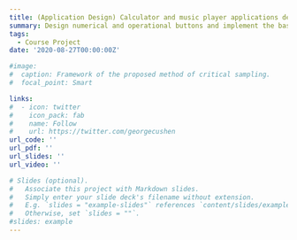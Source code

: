 ```yaml
---
title: (Application Design) Calculator and music player applications design and implementation with Google Android Studio.
summary: Design numerical and operational buttons and implement the basic mathematical operations (addition, subtraction, multiplication and division) for the calculator application. Support advanced mathematical operations like square root, reciprocal and factorial. Design seek bar, song list and functional buttons, implement start, pause, continue and exit functions and support page jumping for the music player application.
tags:
  - Course Project
date: '2020-08-27T00:00:00Z'

#image:
#  caption: Framework of the proposed method of critical sampling.
#  focal_point: Smart

links:
#  - icon: twitter
#    icon_pack: fab
#    name: Follow
#    url: https://twitter.com/georgecushen
url_code: ''
url_pdf: ''
url_slides: ''
url_video: ''

# Slides (optional).
#   Associate this project with Markdown slides.
#   Simply enter your slide deck's filename without extension.
#   E.g. `slides = "example-slides"` references `content/slides/example-slides.md`.
#   Otherwise, set `slides = ""`.
#slides: example
---
```



